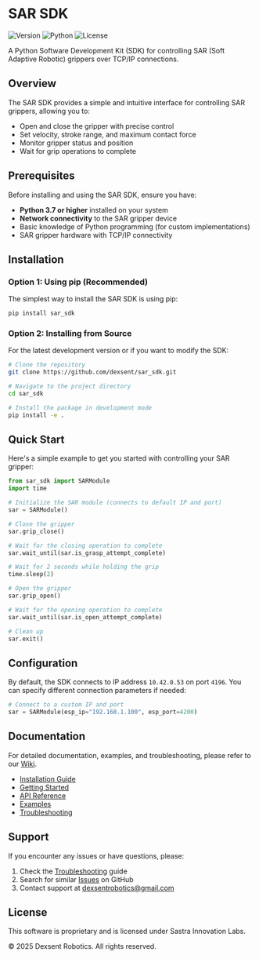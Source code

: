 # SAR SDK

![Version](https://img.shields.io/badge/version-0.1.0-blue.svg)
![Python](https://img.shields.io/badge/python-3.7%2B-blue.svg)
![License](https://img.shields.io/badge/license-Proprietary-red.svg)

A Python Software Development Kit (SDK) for controlling SAR (Soft Adaptive Robotic) grippers over TCP/IP connections.

## Overview

The SAR SDK provides a simple and intuitive interface for controlling SAR grippers, allowing you to:

- Open and close the gripper with precise control
- Set velocity, stroke range, and maximum contact force
- Monitor gripper status and position
- Wait for grip operations to complete

## Prerequisites

Before installing and using the SAR SDK, ensure you have:

- **Python 3.7 or higher** installed on your system
- **Network connectivity** to the SAR gripper device
- Basic knowledge of Python programming (for custom implementations)
- SAR gripper hardware with TCP/IP connectivity

## Installation

### Option 1: Using pip (Recommended)

The simplest way to install the SAR SDK is using pip:

```bash
pip install sar_sdk
```

### Option 2: Installing from Source

For the latest development version or if you want to modify the SDK:

```bash
# Clone the repository
git clone https://github.com/dexsent/sar_sdk.git

# Navigate to the project directory
cd sar_sdk

# Install the package in development mode
pip install -e .
```

## Quick Start

Here's a simple example to get you started with controlling your SAR gripper:

```python
from sar_sdk import SARModule
import time

# Initialize the SAR module (connects to default IP and port)
sar = SARModule()

# Close the gripper
sar.grip_close()

# Wait for the closing operation to complete
sar.wait_until(sar.is_grasp_attempt_complete)

# Wait for 2 seconds while holding the grip
time.sleep(2)

# Open the gripper
sar.grip_open()

# Wait for the opening operation to complete
sar.wait_until(sar.is_open_attempt_complete)

# Clean up
sar.exit()
```

## Configuration

By default, the SDK connects to IP address `10.42.0.53` on port `4196`. You can specify different connection parameters if needed:

```python
# Connect to a custom IP and port
sar = SARModule(esp_ip="192.168.1.100", esp_port=4200)
```

## Documentation

For detailed documentation, examples, and troubleshooting, please refer to our [Wiki](https://github.com/dexsent/sar_sdk/wiki).

- [Installation Guide](https://github.com/dexsent/sar_sdk/wiki/Installation)
- [Getting Started](https://github.com/dexsent/sar_sdk/wiki/Getting-Started)
- [API Reference](https://github.com/dexsent/sar_sdk/wiki/API-Reference)
- [Examples](https://github.com/dexsent/sar_sdk/wiki/Examples)
- [Troubleshooting](https://github.com/dexsent/sar_sdk/wiki/Troubleshooting)

## Support

If you encounter any issues or have questions, please:

1. Check the [Troubleshooting](https://github.com/dexsent/sar_sdk/wiki/Troubleshooting) guide
2. Search for similar [Issues](https://github.com/dexsent/sar_sdk/issues) on GitHub
3. Contact support at [dexsentrobotics@gmail.com](mailto:dexsentrobotics@gmail.com)

## License

This software is proprietary and is licensed under Sastra Innovation Labs.

© 2025 Dexsent Robotics. All rights reserved.
